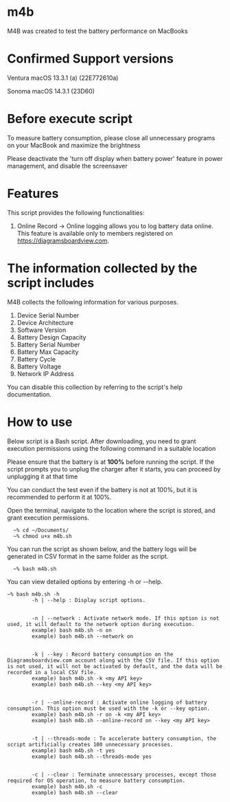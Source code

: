 # m4b
M4B was created to test the battery performance on MacBooks

# Confirmed Support versions
Ventura macOS 13.3.1 (a) (22E772610a)

Sonoma macOS 14.3.1 (23D60)

# Before execute script
To measure battery consumption, please close all unnecessary programs on your MacBook and maximize the brightness

Please deactivate the 'turn off display when battery power' feature in power management, and disable the screensaver

# Features
This script provides the following functionalities:

1. Online Record
 -> Online logging allows you to log battery data online. This feature is available only to members registered on https://diagramsboardview.com.

# The information collected by the script includes
M4B collects the following information for various purposes.

1. Device Serial Number
2. Device Architecture
3. Software Version
4. Battery Design Capacity
5. Battery Serial Number
6. Battery Max Capacity
7. Battery Cycle
8. Battery Voltage
9. Network IP Address

You can disable this collection by referring to the script's help documentation.

# How to use
Below script is a Bash script. After downloading, you need to grant execution permissions using the following command in a suitable location

Please ensure that the battery is at __100%__ before running the script. If the script prompts you to unplug the charger after it starts, you can proceed by unplugging it at that time

You can conduct the test even if the battery is not at 100%, but it is recommended to perform it at 100%.

Open the terminal, navigate to the location where the script is stored, and grant execution permissions.
```
  ~% cd ~/Documents/
  ~% chmod u+x m4b.sh
```
You can run the script as shown below, and the battery logs will be generated in CSV format in the same folder as the script.
```
  ~% bash m4b.sh
```
You can view detailed options by entering -h or --help.
```
~% bash m4b.sh -h
        -h | --help : Display script options.


        -n | --network : Activate network mode. If this option is not used, it will default to the network option during execution.
        example) bash m4b.sh -n on
        example) bash m4b.sh --network on


        -k | --key : Record battery consumption on the Diagramsboardview.com account along with the CSV file. If this option is not used, it will not be activated by default, and the data will be recorded in a local CSV file.
        example) bash m4b.sh -k <my API key>
        example) bash m4b.sh --key <my API key>


        -r | --online-record : Activate online logging of battery consumption. This option must be used with the -k or --key option.
        example) bash m4b.sh -r on -k <my API key>
        example) bash m4b.sh --online-record on --key <my API key>


        -t | --threads-mode : To accelerate battery consumption, the script artificially creates 100 unnecessary processes.
        example) bash m4b.sh -t yes
        example) bash m4b.sh --threads-mode yes


        -c | --clear : Terminate unnecessary processes, except those required for OS operation, to measure battery consumption.
        example) bash m4b.sh -c
        example) bash m4b.sh --clear
```
